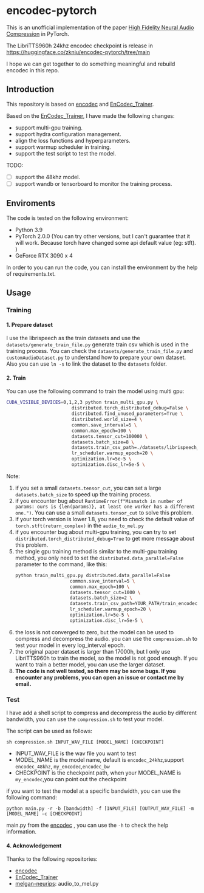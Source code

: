 # encodec-pytorch
This is an unofficial implementation of the paper [High Fidelity Neural Audio Compression](https://arxiv.org/pdf/2210.13438.pdf) in PyTorch.

The LibriTTS960h 24khz encodec checkpoint is release in https://huggingface.co/zkniu/encodec-pytorch/tree/main

I hope we can get together to do something meaningful and rebuild encodec in this repo.

## Introduction
This repository is based on [encodec](https://github.com/facebookresearch/encodec) and [EnCodec_Trainer](https://github.com/Mikxox/EnCodec_Trainer).

Based on the [EnCodec_Trainer](https://github.com/Mikxox/EnCodec_Trainer), I have made the following changes:
- support multi-gpu training.
- support hydra configuration management.
- align the loss functions and hyperparameters.
- support warmup scheduler in training.
- support the test script to test the model.

TODO:
- [ ] support the 48khz model.
- [ ] support wandb or tensorboard to monitor the training process.

## Enviroments
The code is tested on the following environment:
- Python 3.9
- PyTorch 2.0.0 (You can try other versions, but I can't guarantee that it will work. Because torch have changed some api default value (eg: stft). )
- GeForce RTX 3090 x 4

In order to you can run the code, you can install the environment by the help of requirements.txt.

## Usage
### Training
#### 1. Prepare dataset
I use the librispeech as the train datasets and use the `datasets/generate_train_file.py` generate train csv which is used in the training process. You can check the `datasets/generate_train_file.py` and `customAudioDataset.py` to understand how to prepare your own dataset.
Also you can use `ln -s` to link the dataset to the `datasets` folder.

#### 2. Train
You can use the following command to train the model using multi gpu:
```bash
CUDA_VISIBLE_DEVICES=0,1,2,3 python train_multi_gpu.py \
                        distributed.torch_distributed_debug=False \
                        distributed.find_unused_parameters=True \
                        distributed.world_size=4 \
                        common.save_interval=5 \
                        common.max_epoch=100 \
                        datasets.tensor_cut=100000 \
                        datasets.batch_size=8 \
                        datasets.train_csv_path=./datasets/librispeech_train100h.csv \
                        lr_scheduler.warmup_epoch=20 \
                        optimization.lr=5e-5 \
                        optimization.disc_lr=5e-5 \
```
Note: 
1. if you set a small `datasets.tensor_cut`, you can set a large `datasets.batch_size` to speed up the training process.
2. if you encounter bug about `RuntimeError(f"Mismatch in number of params: ours is {len(params)}, at least one worker has a different one.")`. You can use a small `datasets.tensor_cut` to solve this problem.
3. if your torch version is lower 1.8, you need to check the default value of `torch.stft(return_complex)` in the `audio_to_mel.py`  
4. if you encounter bug about multi-gpu training, you can try to set `distributed.torch_distributed_debug=True` to get more message about this problem.
5. the single gpu training method is similar to the multi-gpu training method, you only need to set the `distributed.data_parallel=False` parameter to the command, like this:
    ```bash
    python train_multi_gpu.py distributed.data_parallel=False
                        common.save_interval=5 \
                        common.max_epoch=100 \
                        datasets.tensor_cut=1000 \
                        datasets.batch_size=2 \
                        datasets.train_csv_path=YOUR_PATH/train_encodec/datasets/librispeech_train100h.csv \
                        lr_scheduler.warmup_epoch=20 \
                        optimization.lr=5e-5 \
                        optimization.disc_lr=5e-5 \
    ```
6. the loss is not converged to zero, but the model can be used to compress and decompress the audio. you can use the `compression.sh` to test your model in every log_interval epoch.
7. the original paper dataset is larger than 17000h, but I only use LibriTTS960h to train the model, so the model is not good enough. If you want to train a better model, you can use the larger dataset.
8. **The code is not well tested, so there may be some bugs. If you encounter any problems, you can open an issue or contact me by email.**
### Test
I have add a shell script to compress and decompress the audio by different bandwidth, you can use the `compression.sh` to test your model. 

The script can be used as follows:
```shell
sh compression.sh INPUT_WAV_FILE [MODEL_NAME] [CHECKPOINT]
```
- INPUT_WAV_FILE is the wav file you want to test
- MODEL_NAME is the model name, default is `encodec_24khz`,support `encodec_48khz`, `my_encodec`,`encodec_bw`
- CHECKPOINT is the checkpoint path, when your MODEL_NAME is `my_encodec`,you can point out the checkpoint

if you want to test the model at a specific bandwidth, you can use the following command:
```shell
python main.py -r -b [bandwidth] -f [INPUT_FILE] [OUTPUT_WAV_FILE] -m [MODEL_NAME] -c [CHECKPOINT]
```
main.py from the [encodec](https://github.com/facebookresearch/encodec) , you can use the `-h` to check the help information.

#### 4. Acknowledgement
Thanks to the following repositories:
- [encodec](https://github.com/facebookresearch/encodec)
- [EnCodec_Trainer](https://github.com/Mikxox/EnCodec_Trainer)
- [melgan-neurips](https://github.com/descriptinc/melgan-neurips): audio_to_mel.py


